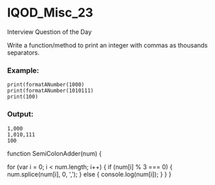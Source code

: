 # IQOD_Misc_23
Interview Question of the Day

Write a function/method to print an integer with commas as thousands separators.

### Example:
```
print(formatANumber(1000)
print(formatANumber(1010111)
print(100)
```
### Output:
```
1,000
1,010,111
100
```

function SemiColonAdder(num) {


  for (var i = 0; i < num.length; i++) {
    if (num[i] % 3 === 0) {
      num.splice(num[i], 0, ',');
    } else {
      console.log(num[i]);
    }
  }
}

